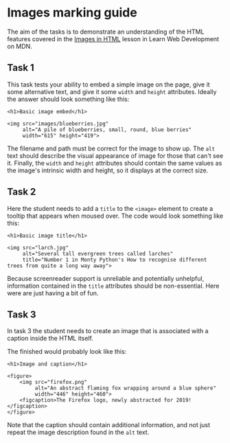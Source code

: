 # Images marking guide

The aim of the tasks is to demonstrate an understanding of the HTML features covered in the [Images in HTML](https://developer.mozilla.org/en-US/docs/Learn/HTML/Multimedia_and_embedding/Images_in_HTML) lesson in Learn Web Development on MDN.

## Task 1

This task tests your ability to embed a simple image on the page, give it some alternative text, and give it some `width` and `height` attributes. Ideally the answer should look something like this:

```
<h1>Basic image embed</h1>

<img src="images/blueberries.jpg"
     alt="A pile of blueberries, small, round, blue berries"
     width="615" height="419">
```

The filename and path must be correct for the image to show up. The `alt` text should describe the visual appearance of image for those that can't see it. Finally, the `width` and `height` attributes should contain the same values as the image's intrinsic width and height, so it displays at the correct size.

## Task 2

Here the student needs to add a `title` to the `<image>` element to create a tooltip that appears when moused over. The code would look something like this:

```
<h1>Basic image title</h1>

<img src="larch.jpg"
     alt="Several tall evergreen trees called larches"
     title="Number 1 in Monty Python's How to recognise different trees from quite a long way away">
```

Because screenreader support is unreliable and potentially unhelpful, information contained in the `title` attributes should be non-essential. Here were are just having a bit of fun.

## Task 3

In task 3 the student needs to create an image that is associated with a caption inside the HTML itself.

The finished would probably look like this:

```
<h1>Image and caption</h1>

<figure>
	<img src="firefox.png"
	     alt="An abstract flaming fox wrapping around a blue sphere"
	     width="446" height="460">
	<figcaption>The Firefox logo, newly abstracted for 2019!</figcaption>
</figure>
```

Note that the caption should contain additional information, and not just repeat the image description found in the `alt` text. 